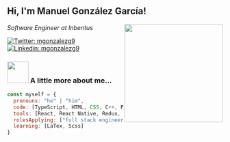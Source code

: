 <h2> Hi, I'm Manuel González García!</h2>
<img align='right' src="https://media.giphy.com/media/H83F4AfL798AmtKXIL/source.gif" width="230">
<p><em>Software Engineer at Inbentus</em></p>

[![Twitter: mgonzalezg9](https://img.shields.io/twitter/follow/mgonzalezg9?style=social)](https://twitter.com/mgonzalezg9)
[![Linkedin: mgonzalezg9](https://img.shields.io/badge/-mgonzalezg9-blue?style=flat-square&logo=Linkedin&logoColor=white&link=https://www.linkedin.com/in/mgonzalezg9/)](https://www.linkedin.com/in/mgonzalezg9/)


### <img src="https://media.giphy.com/media/B2zSi59LPp7iMclz7Q/source.gif" width="50"> A little more about me...  

```javascript
const myself = {
  pronouns: "he" | "him",
  code: [TypeScript, HTML, CSS, C++, Python, Java],
  tools: [React, React Native, Redux, Next, Node, Vue, Nuxt, Qt, MySQL, MongoDB],
  rolesApplying: ["full stack engineer", "web development", "mobile web"],
  learning: [LaTex, Scss]
}
```
